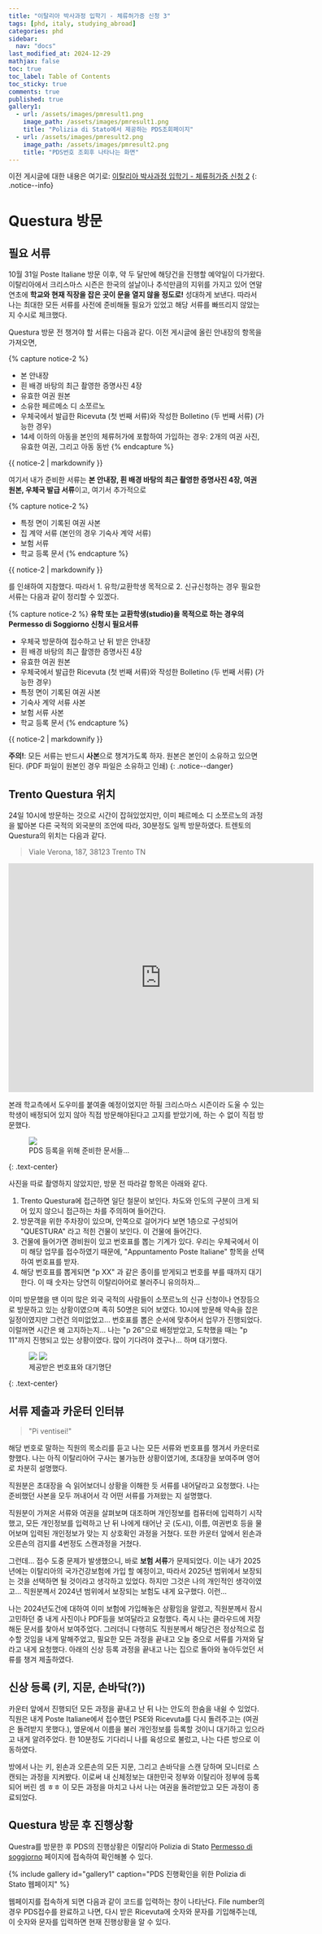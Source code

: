 ```yaml
---
title: "이탈리아 박사과정 입학기 - 체류허가증 신청 3"
tags: [phd, italy, studying_abroad]
categories: phd
sidebar:
  nav: "docs"
last_modified_at: 2024-12-29
mathjax: false
toc: true
toc_label: Table of Contents
toc_sticky: true
comments: true
published: true
gallery1:
  - url: /assets/images/pmresult1.png
    image_path: /assets/images/pmresult1.png
    title: "Polizia di Stato에서 제공하는 PDS조회페이지"
  - url: /assets/images/pmresult2.png
    image_path: /assets/images/pmresult2.png
    title: "PDS번호 조회후 나타나는 화면"
---
```


이전 게시글에 대한 내용은 여기로: [이탈리아 박사과정 입학기 - 체류허가증 신청 2](/phd/italy-applyPDS2)
{: .notice--info}

# Questura 방문
## 필요 서류
10월 31일 Poste Italiane 방문 이후, 약 두 달만에 해당건을 진행할 예약일이 다가왔다.
이탈리아에서 크리스마스 시즌은 한국의 설날이나 추석만큼의 지위를 가지고 있어 연말 연초에 **학교와 현재 직장을 잡은 곳이 문을 열지 않을 정도로!** 성대하게 보낸다.
따라서 나는 최대한 모든 서류를 사전에 준비해둘 필요가 있었고 해당 서류를 빠뜨리지 않았는지 수시로 체크했다.

Questura 방문 전 챙겨야 할 서류는 다음과 같다. 이전 게시글에 올린 안내장의 항목을 가져오면,

{% capture notice-2 %}
- 본 안내장
- 흰 배경 바탕의 최근 촬영한 증명사진 4장
- 유효한 여권 원본
- 소유한 페르메소 디 소쪼르노
- 우체국에서 발급한 Ricevuta (첫 번째 서류)와 작성한 Bolletino (두 번째 서류) (가능한 경우)
- 14세 이하의 아동을 본인의 체류허가에 포함하여 가입하는 경우: 2개의 여권 사진, 유효한 여권, 그리고 아동 동반
{% endcapture %}
<div class="notice">{{ notice-2 | markdownify }}</div>

여기서 내가 준비한 서류는 **본 안내장, 흰 배경 바탕의 최근 촬영한 증명사진 4장, 여권 원본, 우체국 발급 서류**이고, 여기서 추가적으로

{% capture notice-2 %}
- 특정 면이 기록된 여권 사본
- 집 계약 서류 (본인의 경우 기숙사 계약 서류)
- 보험 서류
- 학교 등록 문서
{% endcapture %}
<div class="notice">{{ notice-2 | markdownify }}</div>

를 인쇄하여 지참했다.
따라서 1. 유학/교환학생 목적으로 2. 신규신청하는 경우 필요한 서류는 다음과 같이 정리할 수 있겠다.

{% capture notice-2 %}
**유학 또는 교환학생(studio)을 목적으로 하는 경우의 Permesso di Soggiorno 신청시 필요서류**
- 우체국 방문하여 접수하고 난 뒤 받은 안내장
- 흰 배경 바탕의 최근 촬영한 증명사진 4장
- 유효한 여권 원본
- 우체국에서 발급한 Ricevuta (첫 번째 서류)와 작성한 Bolletino (두 번째 서류) (가능한 경우)
- 특정 면이 기록된 여권 사본
- 기숙사 계약 서류 사본
- 보험 서류 사본
- 학교 등록 문서
{% endcapture %}
<div class="notice--info">{{ notice-2 | markdownify }}</div>

**주의!**: 모든 서류는 반드시 **사본**으로 챙겨가도록 하자.
원본은 본인이 소유하고 있으면 된다.
(PDF 파일이 원본인 경우 파일은 소유하고 인쇄)
{: .notice--danger}

## Trento Questura 위치
24일 10시에 방문하는 것으로 시간이 잡혀있었지만, 이미 페르메소 디 소쪼르노의 과정을 밟아본 다른 국적의 외국분의 조언에 따라, 30분정도 일찍 방문하였다.
트렌토의 Questura의 위치는 다음과 같다. 

> Viale Verona, 187, 38123 Trento TN

<iframe 
    src="https://www.google.com/maps/embed?pb=!1m18!1m12!1m3!1d692.2963843664471!2d11.131014021932469!3d46.04739735004992!2m3!1f0!2f0!3f0!3m2!1i1024!2i768!4f13.1!3m3!1m2!1s0x4782741d08e9bd3d%3A0xf976ca8d997031d0!2sPolice%20Headquarters%20Di%20Trento%20-%20State%20Police!5e0!3m2!1sen!2sit!4v1735241633619!5m2!1sen!2sit" 
    width="600" 
    height="450" 
    style="border:0;" 
    allowfullscreen="" 
    loading="lazy" 
    referrerpolicy="no-referrer-when-downgrade">
</iframe>

본래 학교측에서 도우미를 붙여줄 예정이었지만 하필 크리스마스 시즌이라 도울 수 있는 학생이 배정되어 있지 않아 직접 방문해야된다고 고지를 받았기에,
하는 수 없이 직접 방문했다.

<figure>
<a href="/assets/images/pmvisit1.jpg"><img src="/assets/images/pmvisit1.jpg" style="max-width: 50%;"></a>
<figcaption>PDS 등록을 위해 준비한 문서들...</figcaption>
</figure>
{: .text-center}

사진을 따로 촬영하지 않았지만, 방문 전 따라갈 항목은 아래와 같다.

1. Trento Questura에 접근하면 일단 철문이 보인다. 차도와 인도의 구분이 크게 되어 있지 않으니 접근하는 차를 주의하며 들어간다.
2. 방문객을 위한 주차장이 있으며, 안쪽으로 걸어가다 보면 1층으로 구성되어 "QUESTURA" 라고 적힌 건물이 보인다. 이 건물에 들어간다.
3. 건물에 들어가면 경비원이 있고 번호표를 뽑는 기계가 있다. 우리는 우체국에서 이미 해당 업무를 접수하였기 때문에, "Appuntamento Poste Italiane" 항목을 선택하여 번호표를 받자.
4. 해당 번호표를 뽑게되면 "p XX" 과 같은 종이를 받게되고 번호를 부를 때까지 대기한다. 이 때 숫자는 당연히 이탈리아어로 불러주니 유의하자...

이미 방문했을 땐 이미 많은 외국 국적의 사람들이 소쪼르노의 신규 신청이나 연장등으로 방문하고 있는 상황이였으며 족히 50명은 되어 보였다.
10시에 방문해 약속을 잡은 일정이였지만 그런건 의미없었고... 번호표를 뽑은 순서에 맞추어서 업무가 진행되었다.
이럴꺼면 시간은 왜 고지하는지...
나는 "p 26"으로 배정받았고, 도착했을 때는 "p 11"까지 진행되고 있는 상황이였다.
많이 기다려야 겠구나... 하며 대기했다.

<figure class="half">
    <a href="/assets/images/pmvisit2.jpg"><img src="/assets/images/pmvisit2.jpg" style="max-width: 50%;"></a>
    <a href="/assets/images/pmvisit3.jpg"><img src="/assets/images/pmvisit3.jpg" style="max-width: 50%;"></a>
    <figcaption>제공받은 번호표와 대기명단</figcaption>
</figure>
{: .text-center}

## 서류 제출과 카운터 인터뷰
> "Pi ventisei!"

해당 번호로 말하는 직원의 목소리를 듣고 나는 모든 서류와 번호표를 챙겨서 카운터로 향했다.
나는 아직 이탈리아어 구사는 불가능한 상황이였기에, 초대장을 보여주며 영어로 차분히 설명했다.

직원분은 초대장을 슥 읽어보더니 상황을 이해한 듯 서류를 내어달라고 요청했다.
나는 준비했던 사본을 모두 꺼내어서 각 어떤 서류를 가져왔는 지 설명했다.

직원분이 가져온 서류와 여권을 살펴보며 대조하며 개인정보를 컴퓨터에 입력하기 시작했고,
모든 개인정보를 입력하고 난 뒤 나에게 태어난 곳 (도시), 이름, 여권번호 등을 물어보며 입력된 개인정보가 맞는 지 상호확인 과정을 거쳤다.
또한 카운터 앞에서 왼손과 오른손의 검지를 4번정도 스캔과정을 거쳤다.

그런데... 접수 도중 문제가 발생했으니, 바로 **보험 서류**가 문제되었다.
이는 내가 2025년에는 이탈리아의 국가건강보험에 가입 할 예정이고, 따라서 2025년 범위에서 보장되는 것을 선택하면 될 것이라고 생각하고 있었다.
하지만 그것은 나의 개인적인 생각이였고... 직원분께서 2024년 범위에서 보장되는 보험도 내게 요구했다.
이런...

나는 2024년도건에 대하여 이미 보험에 가입해놓은 상황임을 알렸고, 직원분께서 잠시 고민하던 중 내게 사진이나 PDF등을 보여달라고 요청했다.
즉시 나는 클라우드에 저장해둔 문서를 찾아서 보여주었다.
그러더니 다행히도 직원분께서 해당건은 정상적으로 접수할 것임을 내게 말해주었고,
필요한 모든 과정을 끝내고 오늘 중으로 서류를 가져와 달라고 내게 요청했다.
아래의 신상 등록 과정을 끝내고 나는 집으로 돌아와 놓아두었던 서류를 챙겨 제출하였다.

## 신상 등록 (키, 지문, 손바닥(?))
카운터 앞에서 진행되던 모든 과정을 끝내고 난 뒤 나는 안도의 한숨을 내쉴 수 있었다. 
직원은 내게 Poste Italiane에서 접수했던 PSE와 Ricevuta를 다시 돌려주고는 (여권은 돌려받지 못했다.),
옆문에서 이름을 불러 개인정보를 등록할 것이니 대기하고 있으라고 내게 알려주었다.
한 10분정도 기다리니 나를 육성으로 불렀고, 나는 다른 방으로 이동하였다.

방에서 나는 키, 왼손과 오른손의 모든 지문, 그리고 손바닥을 스캔 당하며 모니터로 스캔되는 과정을 지켜봤다. 
이로써 내 신체정보는 대한민국 정부와 이탈리아 정부에 등록되어 버린 셈 ㅎㅎ
이 모든 과정을 마치고 나서 나는 여권을 돌려받았고 모든 과정이 종료되었다.

## Questura 방문 후 진행상황
Questra를 방문한 후 PDS의 진행상황은 이탈리아 Polizia di Stato [Permesso di soggiorno](https://questure.poliziadistato.it/stranieri) 페이지에 접속하여 확인해볼 수 있다.

{% include gallery id="gallery1" caption="PDS 진행확인을 위한 Polizia di Stato 웹페이지" %}

웹페이지를 접속하게 되면 다음과 같이 코드를 입력하는 창이 나타난다.
File number의 경우 PDS접수를 완료하고 나면, 다시 받은 Ricevuta에 숫자와 문자를 기입해주는데, 이 숫자와 문자를 입력하면 현재 진행상황을 알 수 있다. 